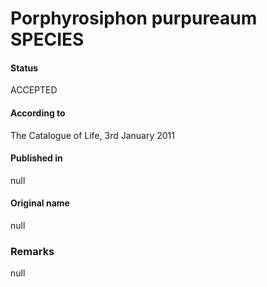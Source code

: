 Porphyrosiphon purpureaum SPECIES
=======

#### Status
ACCEPTED

#### According to
The Catalogue of Life, 3rd January 2011

#### Published in
null

#### Original name
null

### Remarks
null